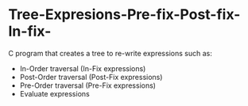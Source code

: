 # Tree-Expresions-Pre-fix-Post-fix-In-fix-
C program that creates a tree to re-write expressions such as: 
- In-Order traversal (In-Fix expressions) 
- Post-Order traversal (Post-Fix expressions) 
- Pre-Order traversal (Pre-Fix expressions) 
- Evaluate expressions
